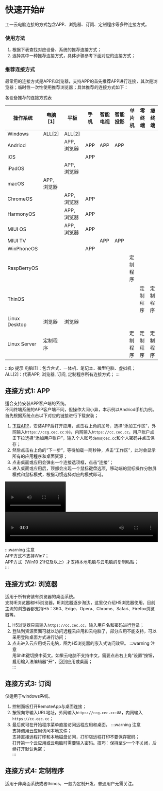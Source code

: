 # 快速开始#

工一云电脑连接的方式包含APP、浏览器、订阅、定制程序等多种连接方式。
### 使用方法
1. 根据下表查找对应设备、系统的推荐连接方式；  
2. 选择其中一种推荐连接方式，具体步骤参考下面对应的连接方式；

### 推荐连接方式

最常用的连接方式是APP和浏览器，支持APP的首先推荐APP进行连接，其次是浏览器；临时性一次性使用推荐浏览器；具体推荐的连接方式如下：

<!-- <div align="center">各设备推荐的连接方式表</div> -->
<figcaption>各设备推荐的连接方式表</figcaption>

|操作系统       |电脑[1]                          |平板      |手机|智能电视|智能投影|单片机  |零终端|瘦终端|
|---------------|--------------------------------|----------|----|-------|-------|-------|---------|-------|
|Windows        |ALL[2]                           |ALL[2]   |   |       |       |          |       |       |
|Andriod        |                                |APP, 浏览器|APP|APP    |APP    |        |       |       |
|iOS            |                                |          |APP|        |       |        |       |       |
|iPadOS         |                                |APP, 浏览器|   |       |       |        |       |       |
|macOS          |APP, 浏览器                      |          |   |       |       |        |       |       |
|ChromeOS       |                                |APP, 浏览器|APP|        |       |        |       |       |
|HarmonyOS      |                                |APP, 浏览器|APP|        |       |        |       |       |
|MIUI OS       |                                |APP, 浏览器|APP|        |       |        |       |       |
|MIUI TV       |                                |           |   |APP     |APP       |        |       |     |
|WinPhoneOS     |                                |          |APP|         |       |        |       |       |
|RaspBerryOS    |                                |          |   |         |       |定制程序|       |       |
|ThinOS         |                                |           |  |         |       |       |定制程序|定制程序|
|Linux Desktop  |浏览器                          |浏览器     |   |         |       |       |       |       |
|Linux Server   |定制程序                        |           |  |         |       |定制程序|定制程序|定制程序|

:::tip 提示
电脑[1]：包含台式、一体机、笔记本、微型电脑、虚拟机；    
ALL[2]：代表APP, 浏览器, 订阅, 定制程序所有连接方式；
:::
<!-- * Windows+台式/笔记本/微型电脑：浏览器、IE浏览器、订阅
* Andriod/HarmonyOS/iOS+手机：APP客户端
* Andriod/HarmonyOS/iPadOS/macOS/ChromeOS+平板/一体机/笔记本：APP客户端、浏览器
* Linux Desktop(RaspBerryOS, Ubuntu, Debian, Centos, Redhat...)+单片机/虚拟机/台式/笔记本/微型电脑：浏览器
* Linux Server(RaspBerryOS, Ubuntu, Debian, Centos, Redhat...)+单片机/虚拟机/台式/笔记本/微型电脑：定制程序
* ThinOS(Dell, HP...)+瘦客户端：定制程序 -->

## 连接方式1: APP
适合支持安装APP客户端的系统。   
不同终端系统的APP客户端不同，但操作大同小异，本示例以Andriod手机为例。首先根据系统点击以下对应的链接进行下载安装；
1. [下载APP](/download)，安装APP后打开应用，点击右上角的加号，选择“添加工作区”，外网输入`https://ccg.cec.cc:88`，内网输入`https://cc.cec.cc`，用户账户点击下拉选择“添加用户账户”，输入个人账号`demo@cec.cc`和个人密码并点击保存；
2. 然后点击右上角的“下一步”，等待加载一两秒钟，点击“工作区”，此时会显示所有的应用程序和桌面资源；
3. 点击桌面或应用会弹出一个连接选项框，点击“连接”；
4. 进入桌面或应用后，顶部会出现一个鼠标键盘选项，移动端的鼠标操作分触屏模式和鼠标模式，根据习惯选择对应的模式即可。

<div class-"div1">
	<div class_"div2” style="float: left;">
	<video controls height="100px" width='100%' src="https://cec-cc.oss-cn-shenzhen.aliyuncs.com/IOS.mp4"></video> 
	</div>
	<div class="div2">	
	<video controls height="100px" width='100%' src="https://cec-cc.oss-cn-shenzhen.aliyuncs.com/%E5%AE%89%E5%8D%93.mp4"></video>
</div>

:::warning 注意  
APP方式不支持Win7；       
APP方式（Win10 21H2及以上）才支持本地电脑与云电脑的复制粘贴；   
:::

## 连接方式2: 浏览器
适用于所有安装有浏览器的桌面系统。  
支持IE浏览器和H5浏览器，IE浏览器逐步淘汰，这里仅介绍H5浏览器使用，目前主流的浏览器都支持H5：360、Edge、Opera、Chrome、Safari、Firefox浏览器等。
1. H5浏览器只需输入`https://cc.cec.cc`，输入用户名和密码进行登录；  
2. 登陆到资源页面可就以访问远程云应用和云电脑了，部分应用不能支持，可以采用登陆桌面方式进行访问；
3. 点击进入云应用或云电脑，图为H5浏览器的嵌入式访问效果。
:::warning 注意  
用Shift键切换中英文。如果云电脑不支持中文，需要点击右上角“设置”按钮，启用输入法编辑器“开”，回到应用或桌面；  
:::

## 连接方式3: 订阅
仅适用于windows系统。  
1. 控制面板打开RemoteApp与桌面连接；
2. 按照向导输入URL地址，外网输入`https://ccg.cec.cc:88`，内网输入`https://cc.cec.cc`；
3. 最后就可在开始程序菜单直接访问远程应用和桌面。
:::warning 注意  
支持调用云应用访问本地文件；  
支持直接远程打印和本地磁盘访问，打印店远程打印不要保存密码；  
打开第一个云应用或云电脑时需要输入密码。技巧：保持至少一个不关闭，后续打开默认免密；  
:::

<!-- ## 连接方式4: IE浏览器
适用于具有IE浏览器的windows系统。  
Windows终端可以通过IE浏览器连接，实际是系统自带了“远程桌面连接”APP客户端工具，通过浏览器调用工具打开远程应用或桌面。  
注意：WinXP和Win7在非局域网环境下并不支持IE浏览器方式连接，请参照H5浏览器。

1. 打开IE浏览器，地址栏输入`https://cc.cec.cc`，输入用户名和密码进行登录；
2. 首次登录会提示保存密码，点击“是”，方便下次登陆；
3. 首次登录还会提示是否运行加载项，点击“允许”，可以实现更佳访问云应用和云桌面体验；
4. 非同域中电脑首次打开会提示信任发布者提示，勾选“不再询问我是否从此发布者进行远程连接”，可获得更佳的单点访问体验。 -->

## 连接方式4: 定制程序
适用于非桌面系统或者thinos，一般为定制开发，普通用户无需关注。


